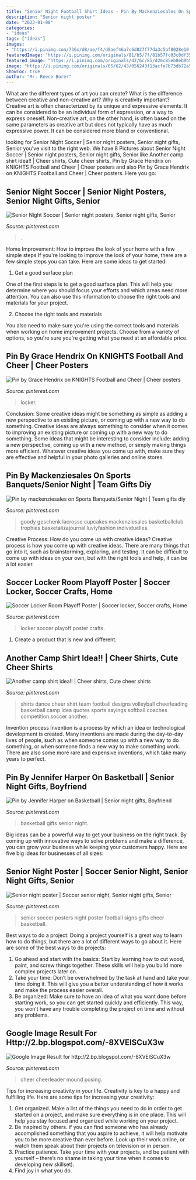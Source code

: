 ```yaml
---
title: "Senior Night Football Shirt Ideas - Pin By Mackenziesales On Sports Banquets/senior Night"
description: "Senior night poster"
date: "2023-01-08"
categories:
- "ideas"
tags: ["ideas"]
images:
- "https://i.pinimg.com/736x/d8/ae/f4/d8aef46a7c6d827f77da3c5bf8028e10.jpg"
featuredImage: "https://i.pinimg.com/originals/81/b5/7f/81b57fc03c0df35af506ef8801674a1f.jpg"
featured_image: "https://i.pinimg.com/originals/d2/6c/85/d26c85eb8eb9b571b7b9981ebc7c3cec.jpg"
image: "https://i.pinimg.com/originals/05/62/43/056243f13acfe7b73db72a5226b03b69.jpg"
ShowToc: true
author: "Mr. Reece Borer"
---
```



What are the different types of art you can create? What is the difference between creative and non-creative art? Why is creativity important?
Creative art is often characterized by its unique and expressive elements. It can be considered to be an individual form of expression, or a way to express oneself. Non-creative art, on the other hand, is often based on the same parameters as creative art but does not typically have as much expressive power. It can be considered more bland or conventional.

	

		
looking for Senior Night Soccer | Senior night posters, Senior night gifts, Senior you've visit to the right web. We have 8 Pictures about Senior Night Soccer | Senior night posters, Senior night gifts, Senior like Another camp shirt idea!! | Cheer shirts, Cute cheer shirts, Pin by Grace Hendrix on KNIGHTS Football and Cheer | Cheer posters and also Pin by Grace Hendrix on KNIGHTS Football and Cheer | Cheer posters. Here you go:
		
    
## Senior Night Soccer | Senior Night Posters, Senior Night Gifts, Senior

<img loading=lazy src="https://i.pinimg.com/originals/29/0c/b8/290cb89cc4e3570195d0222e06019d15.jpg" onerror="this.onerror=null;this.src='https://tse1.mm.bing.net/th?id=OIP.Y-OgwHTyRALBh7a5g-h8yAHaNK&amp;pid=15.1';" alt="Senior Night Soccer | Senior night posters, Senior night gifts, Senior">

_Source: pinterest.com_

>. 

	

Home Improvement: How to improve the look of your home with a few simple steps
If you're looking to improve the look of your home, there are a few simple steps you can take. Here are some ideas to get started:
1. Get a good surface plan

One of the first steps is to get a good surface plan. This will help you determine where you should focus your efforts and which areas need more attention. You can also use this information to choose the right tools and materials for your project.

2. Choose the right tools and materials

You also need to make sure you're using the correct tools and materials when working on home improvement projects. Choose from a variety of options, so you're sure you're getting what you need at an affordable price.


    
## Pin By Grace Hendrix On KNIGHTS Football And Cheer | Cheer Posters

<img loading=lazy src="https://i.pinimg.com/originals/05/62/43/056243f13acfe7b73db72a5226b03b69.jpg" onerror="this.onerror=null;this.src='https://tse1.mm.bing.net/th?id=OIP.G7aFdRNmCGwHYILdibgR6gHaJ4&amp;pid=15.1';" alt="Pin by Grace Hendrix on KNIGHTS Football and Cheer | Cheer posters">

_Source: pinterest.com_

>locker. 

	

Conclusion: Some creative ideas might be something as simple as adding a new perspective to an existing picture, or coming up with a new way to do something.
Creative ideas are always something to consider when it comes to improving an existing picture or coming up with a new way to do something. Some ideas that might be interesting to consider include: adding a new perspective, coming up with a new method, or simply making things more efficient. Whatever creative ideas you come up with, make sure they are effective and helpful in your photo galleries and online stores.

    
## Pin By Mackenziesales On Sports Banquets/Senior Night | Team Gifts Diy

<img loading=lazy src="https://i.pinimg.com/736x/ab/09/12/ab0912e788ec35d13f1975194abd5dba.jpg" onerror="this.onerror=null;this.src='https://tse2.mm.bing.net/th?id=OIP.FBGWHVdtk5EJjOmDeiI8dQHaJ3&amp;pid=15.1';" alt="Pin by mackenziesales on Sports Banquets/Senior Night | Team gifts diy">

_Source: pinterest.com_

>goody geschenk lacrosse cupcakes mackenziesales basketballclub trophies basketalizajournal luvlyfashion individuelles. 

	

Creative Process: How do you come up with creative ideas?
Creative process is how you come up with creative ideas. There are many things that go into it, such as brainstorming, exploring, and testing. It can be difficult to come up with ideas on your own, but with the right tools and help, it can be a lot easier.

    
## Soccer Locker Room Playoff Poster | Soccer Locker, Soccer Crafts, Home

<img loading=lazy src="https://i.pinimg.com/originals/81/b5/7f/81b57fc03c0df35af506ef8801674a1f.jpg" onerror="this.onerror=null;this.src='https://tse4.mm.bing.net/th?id=OIP.WemFxujyLJMyQdLZPiCKVQHaJ4&amp;pid=15.1';" alt="Soccer Locker Room Playoff Poster | Soccer locker, Soccer crafts, Home">

_Source: pinterest.com_

>locker soccer playoff poster crafts. 

	

1. Create a product that is new and different.

    
## Another Camp Shirt Idea!! | Cheer Shirts, Cute Cheer Shirts

<img loading=lazy src="https://i.pinimg.com/originals/d2/6c/85/d26c85eb8eb9b571b7b9981ebc7c3cec.jpg" onerror="this.onerror=null;this.src='https://tse1.mm.bing.net/th?id=OIP.gHTHJN3eLX0YiNYpArZJwwHaJ4&amp;pid=15.1';" alt="Another camp shirt idea!! | Cheer shirts, Cute cheer shirts">

_Source: pinterest.com_

>shirts dance cheer shirt team football designs volleyball cheerleading basketball camp idea quotes sports sayings softball coaches competition soccer another. 

	

Invention process
Invention is a process by which an idea or technological development is created. Many inventions are made during the day-to-day lives of people, such as when someone comes up with a new way to do something, or when someone finds a new way to make something work. There are also some more rare and expensive inventions, which take many years to perfect.

    
## Pin By Jennifer Harper On Basketball | Senior Night Gifts, Boyfriend

<img loading=lazy src="https://i.pinimg.com/736x/d8/ae/f4/d8aef46a7c6d827f77da3c5bf8028e10.jpg" onerror="this.onerror=null;this.src='https://tse3.mm.bing.net/th?id=OIP.DebSe1rfNPd6h8iyUhA3lQHaJ3&amp;pid=15.1';" alt="Pin by Jennifer Harper on Basketball | Senior night gifts, Boyfriend">

_Source: pinterest.com_

>basketball gifts senior night. 

	

Big ideas can be a powerful way to get your business on the right track. By coming up with innovative ways to solve problems and make a difference, you can grow your business while keeping your customers happy. Here are five big ideas for businesses of all sizes: 

    
## Senior Night Poster | Soccer Senior Night, Senior Night Gifts, Senior

<img loading=lazy src="https://i.pinimg.com/736x/ba/3d/fe/ba3dfe26bda87d49693e4fa1fe1273e6--football--football-baby.jpg" onerror="this.onerror=null;this.src='https://tse2.mm.bing.net/th?id=OIP.NCqmluFGuoc1sv8tJlb3wAHaJ4&amp;pid=15.1';" alt="Senior night poster | Soccer senior night, Senior night gifts, Senior">

_Source: pinterest.com_

>senior soccer posters night poster football signs gifts cheer basketball. 

	

Best ways to do a project:
Doing a project yourself is a great way to learn how to do things, but there are a lot of different ways to go about it. Here are some of the best ways to do projects: 
1. Go ahead and start with the basics: Start by learning how to cut wood, paint, and screw things together. These skills will help you build more complex projects later on. 
2. Take your time: Don’t be overwhelmed by the task at hand and take your time doing it. This will give you a better understanding of how it works and make the process easier overall. 
3. Be organized: Make sure to have an idea of what you want done before starting work, so you can get started quickly and efficiently. This way, you won’t have any trouble completing the project on time and without any problems.

    
## Google Image Result For Http://2.bp.blogspot.com/-8XVElSCuX3w

<img loading=lazy src="https://i.pinimg.com/736x/2b/35/05/2b3505cac6d55a0d910dbdd304e962d2.jpg" onerror="this.onerror=null;this.src='https://tse3.mm.bing.net/th?id=OIP.ozU259smW71ge4x0cnc-zQHaKS&amp;pid=15.1';" alt="Google Image Result for http://2.bp.blogspot.com/-8XVElSCuX3w">

_Source: pinterest.com_

>cheer cheerleader mound posing. 

	

Tips for increasing creativity in your life.
Creativity is key to a happy and fulfilling life. Here are some tips for increasing your creativity: 
1. Get organized. Make a list of the things you need to do in order to get started on a project, and make sure everything is in one place. This will help you stay focused and organized while working on your project. 
2. Be inspired by others. if you can find someone who has already accomplished something that you aspire to achieve, it will help motivate you to be more creative than ever before. Look up their work online, or watch them speak about their projects on television or in person. 
3. Practice patience. Take your time with your projects, and be patient with yourself – there’s no shame in taking your time when it comes to developing new skillset). 
4. Find joy in what you do.

